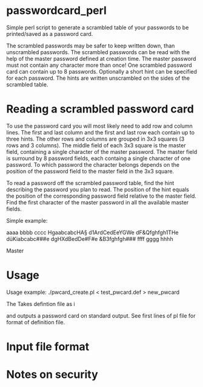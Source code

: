 # passwordcard_perl
Simple perl script to generate a scrambled table of your passwords to be printed/saved as a password card.

The scrambled passwords may be safer to keep written down, than unscrambled passwords. The scrambled passwords can be read with the help of the master password defined at creation time. The master password must not contain any character more than once! One scrambled password card can contain up to 8 passwords. Optionally a short hint can be specified for each password. The hints are written unscrambled on the sides of the scrambled table. 

# Reading a scrambled password card
To use the password card you will most likely need to add row and column lines. The first and last column and the first and last row each contain up to three hints. The other rows and columns are grouped in 3x3 squares (3 rows and 3 columns). The middle field of each 3x3 square is the master field, containing a single character of the master password. The master field is surround by 8 password fields, each containg a single character of one password. To which password the character belongs depends on the position of the password field to the master field in the 3x3 square. 

To read a password off the scrambled password table, find the hint describing the password you plan to read. The position of the hint equals the position of the corresponding password field relative to the master field. Find the first character of the master password in all the available master fields. 

Simple example:

aaaa bbbb cccc
 HgaabcabcHA§ 
d1ArdCedEeYGWe
dF&Qfghfgh1THe
düKiabcabc###e
dgHXdBedDe#F#e
 &B3fghfgh### 
ffff gggg hhhh

Master

# Usage
Usage example: ./pwcard_create.pl < test_pwcard.def > new_pwcard

The Takes defintion file as i

and outputs a password card on standard output.
See first lines of pl file for format of definition file.

# Input file format


# Notes on security 

